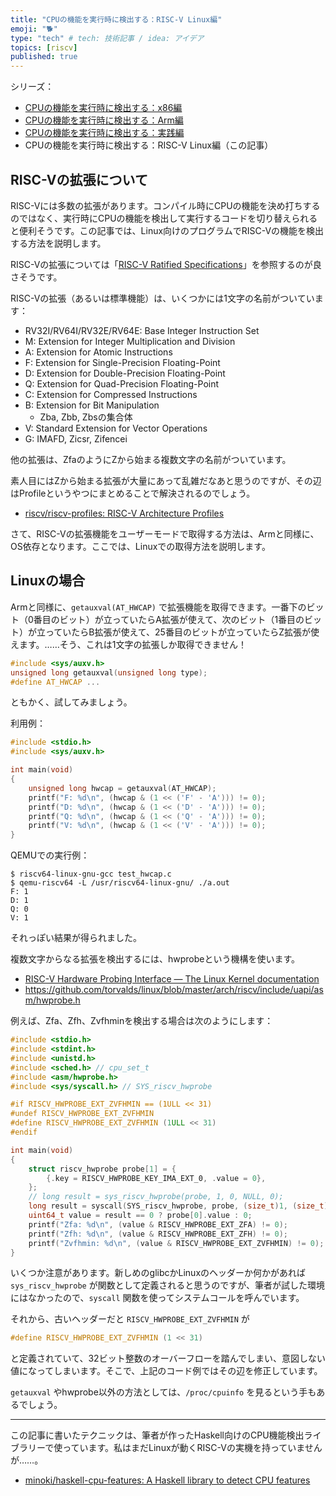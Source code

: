 ```yaml
---
title: "CPUの機能を実行時に検出する：RISC-V Linux編"
emoji: "🐕"
type: "tech" # tech: 技術記事 / idea: アイデア
topics: [riscv]
published: true
---
```


シリーズ：

* [CPUの機能を実行時に検出する：x86編](detect-processor-features-x86)
* [CPUの機能を実行時に検出する：Arm編](detect-processor-features-arm)
* [CPUの機能を実行時に検出する：実践編](using-processor-features)
* CPUの機能を実行時に検出する：RISC-V Linux編（この記事）

## RISC-Vの拡張について

RISC-Vには多数の拡張があります。コンパイル時にCPUの機能を決め打ちするのではなく、実行時にCPUの機能を検出して実行するコードを切り替えられると便利そうです。この記事では、Linux向けのプログラムでRISC-Vの機能を検出する方法を説明します。

RISC-Vの拡張については「[RISC-V Ratified Specifications](https://riscv.org/specifications/ratified/)」を参照するのが良さそうです。

RISC-Vの拡張（あるいは標準機能）は、いくつかには1文字の名前がついています：

* RV32I/RV64I/RV32E/RV64E: Base Integer Instruction Set
* M: Extension for Integer Multiplication and Division
* A: Extension for Atomic Instructions
* F: Extension for Single-Precision Floating-Point
* D: Extension for Double-Precision Floating-Point
* Q: Extension for Quad-Precision Floating-Point
* C: Extension for Compressed Instructions
* B: Extension for Bit Manipulation
    * Zba, Zbb, Zbsの集合体
* V: Standard Extension for Vector Operations
* G: IMAFD, Zicsr, Zifencei

他の拡張は、ZfaのようにZから始まる複数文字の名前がついています。

素人目にはZから始まる拡張が大量にあって乱雑だなあと思うのですが、その辺はProfileというやつにまとめることで解決されるのでしょう。

* [riscv/riscv-profiles: RISC-V Architecture Profiles](https://github.com/riscv/riscv-profiles)

さて、RISC-Vの拡張機能をユーザーモードで取得する方法は、Armと同様に、OS依存となります。ここでは、Linuxでの取得方法を説明します。

## Linuxの場合

Armと同様に、`getauxval(AT_HWCAP)` で拡張機能を取得できます。一番下のビット（0番目のビット）が立っていたらA拡張が使えて、次のビット（1番目のビット）が立っていたらB拡張が使えて、25番目のビットが立っていたらZ拡張が使えます。……そう、これは1文字の拡張しか取得できません！

```c
#include <sys/auxv.h>
unsigned long getauxval(unsigned long type);
#define AT_HWCAP ...
```

ともかく、試してみましょう。

利用例：

```c
#include <stdio.h>
#include <sys/auxv.h>

int main(void)
{
    unsigned long hwcap = getauxval(AT_HWCAP);
    printf("F: %d\n", (hwcap & (1 << ('F' - 'A'))) != 0);
    printf("D: %d\n", (hwcap & (1 << ('D' - 'A'))) != 0);
    printf("Q: %d\n", (hwcap & (1 << ('Q' - 'A'))) != 0);
    printf("V: %d\n", (hwcap & (1 << ('V' - 'A'))) != 0);
}
```

QEMUでの実行例：

```
$ riscv64-linux-gnu-gcc test_hwcap.c
$ qemu-riscv64 -L /usr/riscv64-linux-gnu/ ./a.out
F: 1
D: 1
Q: 0
V: 1
```

それっぽい結果が得られました。

複数文字からなる拡張を検出するには、hwprobeという機構を使います。

* [RISC-V Hardware Probing Interface — The Linux Kernel documentation](https://www.kernel.org/doc/html//next/riscv/hwprobe.html)
* <https://github.com/torvalds/linux/blob/master/arch/riscv/include/uapi/asm/hwprobe.h>

例えば、Zfa、Zfh、Zvfhminを検出する場合は次のようにします：

```c
#include <stdio.h>
#include <stdint.h>
#include <unistd.h>
#include <sched.h> // cpu_set_t
#include <asm/hwprobe.h>
#include <sys/syscall.h> // SYS_riscv_hwprobe

#if RISCV_HWPROBE_EXT_ZVFHMIN == (1ULL << 31)
#undef RISCV_HWPROBE_EXT_ZVFHMIN
#define RISCV_HWPROBE_EXT_ZVFHMIN (1ULL << 31)
#endif

int main(void)
{
    struct riscv_hwprobe probe[1] = {
        {.key = RISCV_HWPROBE_KEY_IMA_EXT_0, .value = 0},
    };
    // long result = sys_riscv_hwprobe(probe, 1, 0, NULL, 0);
    long result = syscall(SYS_riscv_hwprobe, probe, (size_t)1, (size_t)0, (cpu_set_t *)NULL, 0u);
    uint64_t value = result == 0 ? probe[0].value : 0;
    printf("Zfa: %d\n", (value & RISCV_HWPROBE_EXT_ZFA) != 0);
    printf("Zfh: %d\n", (value & RISCV_HWPROBE_EXT_ZFH) != 0);
    printf("Zvfhmin: %d\n", (value & RISCV_HWPROBE_EXT_ZVFHMIN) != 0);
}
```

いくつか注意があります。新しめのglibcかLinuxのヘッダーか何かがあれば `sys_riscv_hwprobe` が関数として定義されると思うのですが、筆者が試した環境にはなかったので、`syscall` 関数を使ってシステムコールを呼んでいます。

それから、古いヘッダーだと `RISCV_HWPROBE_EXT_ZVFHMIN` が

```c
#define RISCV_HWPROBE_EXT_ZVFHMIN (1 << 31)
```

と定義されていて、32ビット整数のオーバーフローを踏んでしまい、意図しない値になってしまいます。そこで、上記のコード例ではその辺を修正しています。

`getauxval` やhwprobe以外の方法としては、`/proc/cpuinfo` を見るという手もあるでしょう。

---

この記事に書いたテクニックは、筆者が作ったHaskell向けのCPU機能検出ライブラリーで使っています。私はまだLinuxが動くRISC-Vの実機を持っていませんが……。

* [minoki/haskell-cpu-features: A Haskell library to detect CPU features](https://github.com/minoki/haskell-cpu-features)

